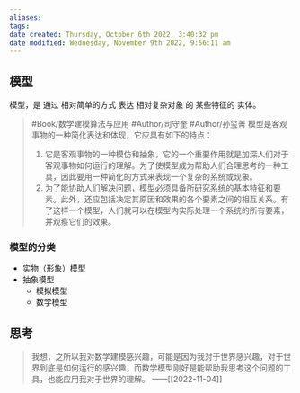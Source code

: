 ```yaml
---
aliases: 
tags: 
date created: Thursday, October 6th 2022, 3:40:32 pm
date modified: Wednesday, November 9th 2022, 9:56:11 am
---
```


## 模型

模型，是 通过 相对简单的方式 表达 相对复杂对象 的 某些特征的 实体。

> #Book/数学建模算法与应用 #Author/司守奎 #Author/孙玺菁 
> 模型是客观事物的一种简化表达和体现，它应具有如下的特点：
> 1. 它是客观事物的一种模仿和抽象，它的一个重要作用就是加深人们对于客观事物如何运行的理解。为了使模型成为帮助人们合理思考的一种工具，因此要用一种简化的方式来表现一个复杂的系统或现象。
> 2. 为了能协助人们解决问题，模型必须具备所研究系统的基本特征和要素。此外，还应包括决定其原因和效果的各个要素之间的相互关系。有了这样一个模型，人们就可以在模型内实际处理一个系统的所有要素，并观察它们的效果。

### 模型的分类

- 实物（形象）模型
- 抽象模型
	- 模拟模型
	- 数学模型

## 思考

> 我想，之所以我对数学建模感兴趣，可能是因为我对于世界感兴趣，对于世界到底是如何运行的感兴趣，而数学模型刚好是能帮助我思考这个问题的工具，也能应用我对于世界的理解。
> ——[[2022-11-04]]

